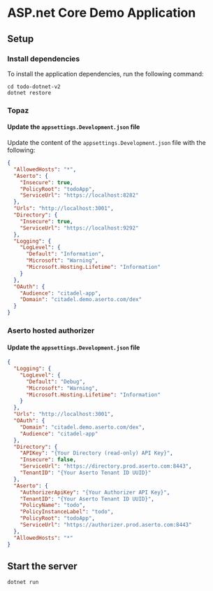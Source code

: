 # ASP.net Core Demo Application

## Setup

### Install dependencies
To install the application dependencies, run the following command:
```
cd todo-dotnet-v2
dotnet restore
```

### Topaz
#### Update the `appsettings.Development.json` file
Update the content of the `appsettings.Development.json` file with the following:
```json
{
  "AllowedHosts": "*",
  "Aserto": {
    "Insecure": true,
    "PolicyRoot": "todoApp",
    "ServiceUrl": "https://localhost:8282"
  },
  "Urls": "http://localhost:3001",
  "Directory": {
    "Insecure": true,
    "ServiceUrl": "https://localhost:9292"
  },
  "Logging": {
    "LogLevel": {
      "Default": "Information",
      "Microsoft": "Warning",
      "Microsoft.Hosting.Lifetime": "Information"
    }
  },
  "OAuth": {
    "Audience": "citadel-app",
    "Domain": "citadel.demo.aserto.com/dex"
  }
}
```
### Aserto hosted authorizer
#### Update the `appsettings.Development.json` file
```json
{
  "Logging": {
    "LogLevel": {
      "Default": "Debug",
      "Microsoft": "Warning",
      "Microsoft.Hosting.Lifetime": "Information"
    }
  },
  "Urls": "http://localhost:3001",
  "OAuth": {
    "Domain": "citadel.demo.aserto.com/dex",
    "Audience": "citadel-app"
  },
  "Directory": {
    "APIKey": "{Your Directory (read-only) API Key}",
    "Insecure": false,
    "ServiceUrl": "https://directory.prod.aserto.com:8443",
    "TenantID": "{Your Aserto Tenant ID UUID}"
  },
  "Aserto": {
    "AuthorizerApiKey": "{Your Authorizer API Key}",
    "TenantID": "{Your Aserto Tenant ID UUID}",
    "PolicyName": "todo",
    "PolicyInstanceLabel": "todo",
    "PolicyRoot": "todoApp",
    "ServiceUrl": "https://authorizer.prod.aserto.com:8443"
  },
  "AllowedHosts": "*"
}
```

## Start the server
```
dotnet run
```

